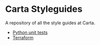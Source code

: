 # Carta Styleguides

A repository of all the style guides at Carta.


* [Python unit tests](tests/unit/)
* [Terraform](Terraform.md)
